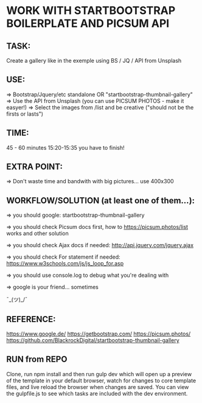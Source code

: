 
# WORK WITH STARTBOOTSTRAP BOILERPLATE AND PICSUM API

## TASK: 

Create a gallery like in the exemple using BS / JQ / API from Unsplash

## USE: 

=> Bootstrap/Jquery/etc standalone OR "startbootstrap-thumbnail-gallery"
=> Use the API from Unsplash (you can use PICSUM PHOTOS - make it easyer!)
=> Select the images from /list and be creative ("should not be the firsts or lasts")

## TIME:

45 - 60 minutes
15:20-15:35 you have to finish!

## EXTRA POINT:

=> Don't waste time and bandwith with big pictures... use 400x300


## WORKFLOW/SOLUTION (at least one of them...):

=> you should google: startbootstrap-thumbnail-gallery

=> you should check Picsum docs first, how to https://picsum.photos/list works and other solution

=> you should check Ajax docs if needed: http://api.jquery.com/jquery.ajax

=> you should check For statement if needed: https://www.w3schools.com/js/js_loop_for.asp

=> you should use console.log to debug what you're dealing with

=> google is your friend... sometimes


¯\_(ツ)_/¯


## REFERENCE:

https://www.google.de/
https://getbootstrap.com/
https://picsum.photos/
https://github.com/BlackrockDigital/startbootstrap-thumbnail-gallery

## RUN from REPO

Clone, run npm install and then run gulp dev which will open up a preview of the template in your default browser, watch for changes to core template files, and live reload the browser when changes are saved. You can view the gulpfile.js to see which tasks are included with the dev environment.